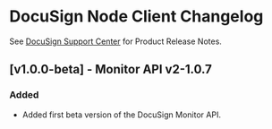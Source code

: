 # DocuSign Node Client Changelog

See [DocuSign Support Center](https://support.docusign.com/en/releasenotes/) for Product Release Notes.

## [v1.0.0-beta] - Monitor API v2-1.0.7
### Added
- Added first beta version of the DocuSign Monitor API.
